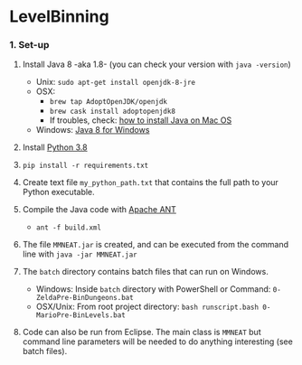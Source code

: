 # LevelBinning

### 1. Set-up

1. Install Java 8 -aka 1.8- (you can check your version with `java -version`)

   - Unix: `sudo apt-get install openjdk-8-jre`
   - OSX: 
     - `brew tap AdoptOpenJDK/openjdk`
     - `brew cask install adoptopenjdk8`
     - If troubles, check: [how to install Java on Mac OS](https://mkyong.com/java/how-to-install-java-on-mac-osx/) 
   - Windows: [Java 8 for Windows](https://www.oracle.com/java/technologies/javase/javase-jdk8-downloads.html) 

2. Install [Python 3.8](https://www.python.org/downloads/release/python-380/)

3. `pip install -r requirements.txt`

4. Create text file `my_python_path.txt` that contains the full path to your Python executable.

5. Compile the Java code with [Apache ANT](https://ant.apache.org/)

   - `ant -f build.xml`

6. The file `MMNEAT.jar` is created, and can be executed from the command line with `java -jar MMNEAT.jar`

7. The `batch` directory contains batch files that can run on Windows.

   - Windows: Inside `batch` directory with PowerShell or Command: `0-ZeldaPre-BinDungeons.bat`
   - OSX/Unix: From root project directory: `bash runscript.bash 0-MarioPre-BinLevels.bat`

8. Code can also be run from Eclipse. The main class is `MMNEAT` but command line parameters will be needed to do anything interesting (see batch files).
